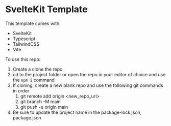 
# SvelteKit Template
This template comes with: 
- SvelteKit
- Typescript
- TailwindCSS
- Vite

To use this repo:
1. Create a clone the repo
2. cd to the project folder or open the repo in your editor of choice and use the `npm i` command
3. If cloning, create a new blank repo and use the following git commands in order
     1. git remote add origin <new_repo_url>
     2. git branch -M main
     3. git push -u origin main
4. Be sure to update the project name in the package-lock.json, package.json 